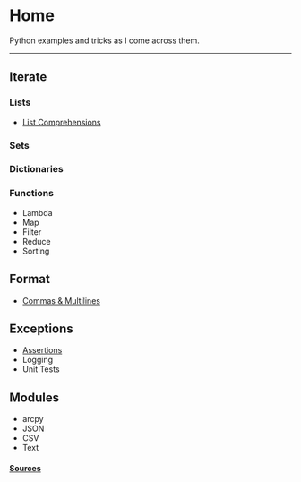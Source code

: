 # Home

Python examples and tricks as I come across them.

* * *

## Iterate

### Lists
- [List Comprehensions](./listComprehensions.html)

### Sets

### Dictionaries

### Functions
- Lambda
- Map
- Filter
- Reduce
- Sorting

## Format
- [Commas & Multilines](./commasMultiline.html)
	
## Exceptions
- [Assertions](./assertions.html)
- Logging
- Unit Tests

## Modules
- arcpy
- JSON
- CSV
- Text

#### [Sources](./sources.html)
